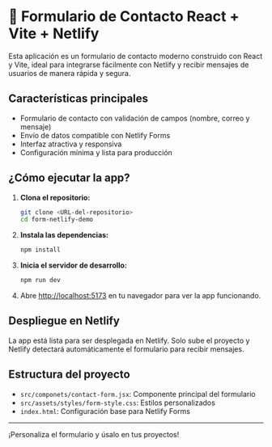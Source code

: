 # 🚀 Formulario de Contacto React + Vite + Netlify

Esta aplicación es un formulario de contacto moderno construido con React y Vite, ideal para integrarse fácilmente con Netlify y recibir mensajes de usuarios de manera rápida y segura.

## Características principales

- Formulario de contacto con validación de campos (nombre, correo y mensaje)
- Envío de datos compatible con Netlify Forms
- Interfaz atractiva y responsiva
- Configuración mínima y lista para producción

## ¿Cómo ejecutar la app?

1. **Clona el repositorio:**

   ```bash
   git clone <URL-del-repositorio>
   cd form-netlify-demo
   ```

2. **Instala las dependencias:**

   ```bash
   npm install
   ```

3. **Inicia el servidor de desarrollo:**

   ```bash
   npm run dev
   ```

4. Abre [http://localhost:5173](http://localhost:5173) en tu navegador para ver la app funcionando.

## Despliegue en Netlify

La app está lista para ser desplegada en Netlify. Solo sube el proyecto y Netlify detectará automáticamente el formulario para recibir mensajes.

## Estructura del proyecto

- `src/componets/contact-form.jsx`: Componente principal del formulario
- `src/assets/styles/form-style.css`: Estilos personalizados
- `index.html`: Configuración base para Netlify Forms

---

¡Personaliza el formulario y úsalo en tus proyectos!
